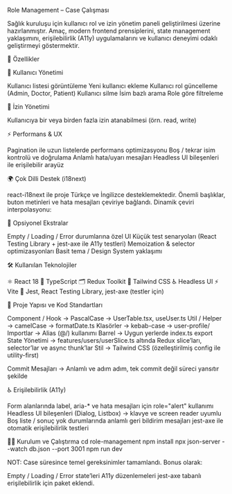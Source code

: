 Role Management – Case Çalışması

Sağlık kuruluşu için kullanıcı rol ve izin yönetim paneli geliştirilmesi üzerine hazırlanmıştır.
Amaç, modern frontend prensiplerini, state management yaklaşımını, erişilebilirlik (A11y) uygulamalarını ve kullanıcı deneyimi odaklı geliştirmeyi göstermektir.

🚀 Özellikler

👤 Kullanıcı Yönetimi

Kullanıcı listesi görüntüleme
Yeni kullanıcı ekleme
Kullanıcı rol güncelleme (Admin, Doctor, Patient)
Kullanıcı silme
İsim bazlı arama
Role göre filtreleme

🔑 İzin Yönetimi

Kullanıcıya bir veya birden fazla izin atanabilmesi (örn. read, write)

⚡ Performans & UX

Pagination ile uzun listelerde performans optimizasyonu
Boş / tekrar isim kontrolü ve doğrulama
Anlamlı hata/uyarı mesajları
Headless UI bileşenleri ile erişilebilir arayüz

🌍 Çok Dilli Destek (i18next)

react-i18next ile proje Türkçe ve İngilizce desteklemektedir.
Önemli başlıklar, buton metinleri ve hata mesajları çeviriye bağlandı.
Dinamik çeviri interpolasyonu:

🎁 Opsiyonel Ekstralar

Empty / Loading / Error durumlarına özel UI
Küçük test senaryoları (React Testing Library + jest-axe ile A11y testleri)
Memoization & selector optimizasyonları
Basit tema / Design System yaklaşımı

🛠 Kullanılan Teknolojiler

⚛️ React 18
📘 TypeScript
🗂 Redux Toolkit
🎨 Tailwind CSS
♿ Headless UI
⚡ Vite
🧪 Jest, React Testing Library, jest-axe (testler için)

📂 Proje Yapısı ve Kod Standartları

Component / Hook → PascalCase → UserTable.tsx, useUser.ts
Util / Helper → camelCase → formatDate.ts
Klasörler → kebab-case → user-profile/
Importlar → Alias (@/) kullanımı
Barrel → Uygun yerlerde index.ts export
State Yönetimi → features/users/userSlice.ts altında Redux slice’ları, selector’lar ve async thunk’lar
Stil → Tailwind CSS (özelleştirilmiş config ile utility-first)

Commit Mesajları → Anlamlı ve adım adım, tek commit değil süreci yansıtır şekilde

♿ Erişilebilirlik (A11y)

Form alanlarında label, aria-\* ve hata mesajları için role="alert" kullanımı
Headless UI bileşenleri (Dialog, Listbox) → klavye ve screen reader uyumlu
Boş liste / sonuç yok durumlarında anlamlı geri bildirim mesajları
jest-axe ile otomatik erişilebilirlik testleri

🏃‍♂️ Kurulum ve Çalıştırma
cd role-management
npm install
npx json-server --watch db.json --port 3001
npm run dev

NOT:
Case süresince temel gereksinimler tamamlandı. Bonus olarak:

Empty / Loading / Error state’leri
A11y düzenlemeleri
jest-axe tabanlı erişilebilirlik için paket
eklendi.

